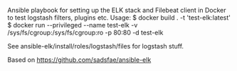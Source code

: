 Ansible playbook for setting up the ELK stack and Filebeat client in Docker to test logstash filters, plugins etc.
Usage:
$ docker build . -t 'test-elk:latest'
$ docker run --privileged --name test-elk -v /sys/fs/cgroup:/sys/fs/cgroup:ro -p 80:80 -d test-elk

See ansible-elk/install/roles/logstash/files for logstash stuff.

Based on https://github.com/sadsfae/ansible-elk 